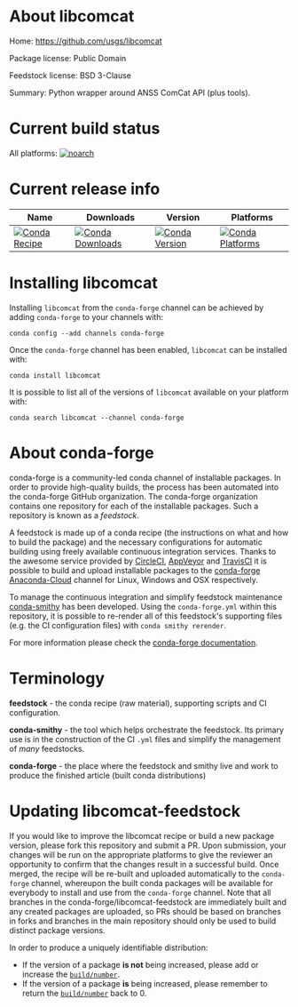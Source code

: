 About libcomcat
===============

Home: https://github.com/usgs/libcomcat

Package license: Public Domain

Feedstock license: BSD 3-Clause

Summary: Python wrapper around ANSS ComCat API (plus tools).



Current build status
====================

All platforms:
[![noarch](https://img.shields.io/circleci/project/github/conda-forge/libcomcat-feedstock/master.svg?label=noarch)](https://circleci.com/gh/conda-forge/libcomcat-feedstock)

Current release info
====================

| Name | Downloads | Version | Platforms |
| --- | --- | --- | --- |
| [![Conda Recipe](https://img.shields.io/badge/recipe-libcomcat-green.svg)](https://anaconda.org/conda-forge/libcomcat) | [![Conda Downloads](https://img.shields.io/conda/dn/conda-forge/libcomcat.svg)](https://anaconda.org/conda-forge/libcomcat) | [![Conda Version](https://img.shields.io/conda/vn/conda-forge/libcomcat.svg)](https://anaconda.org/conda-forge/libcomcat) | [![Conda Platforms](https://img.shields.io/conda/pn/conda-forge/libcomcat.svg)](https://anaconda.org/conda-forge/libcomcat) |

Installing libcomcat
====================

Installing `libcomcat` from the `conda-forge` channel can be achieved by adding `conda-forge` to your channels with:

```
conda config --add channels conda-forge
```

Once the `conda-forge` channel has been enabled, `libcomcat` can be installed with:

```
conda install libcomcat
```

It is possible to list all of the versions of `libcomcat` available on your platform with:

```
conda search libcomcat --channel conda-forge
```


About conda-forge
=================

conda-forge is a community-led conda channel of installable packages.
In order to provide high-quality builds, the process has been automated into the
conda-forge GitHub organization. The conda-forge organization contains one repository
for each of the installable packages. Such a repository is known as a *feedstock*.

A feedstock is made up of a conda recipe (the instructions on what and how to build
the package) and the necessary configurations for automatic building using freely
available continuous integration services. Thanks to the awesome service provided by
[CircleCI](https://circleci.com/), [AppVeyor](http://www.appveyor.com/)
and [TravisCI](https://travis-ci.org/) it is possible to build and upload installable
packages to the [conda-forge](https://anaconda.org/conda-forge)
[Anaconda-Cloud](http://docs.anaconda.org/) channel for Linux, Windows and OSX respectively.

To manage the continuous integration and simplify feedstock maintenance
[conda-smithy](http://github.com/conda-forge/conda-smithy) has been developed.
Using the ``conda-forge.yml`` within this repository, it is possible to re-render all of
this feedstock's supporting files (e.g. the CI configuration files) with ``conda smithy rerender``.

For more information please check the [conda-forge documentation](https://conda-forge.org/docs/).

Terminology
===========

**feedstock** - the conda recipe (raw material), supporting scripts and CI configuration.

**conda-smithy** - the tool which helps orchestrate the feedstock.
                   Its primary use is in the construction of the CI ``.yml`` files
                   and simplify the management of *many* feedstocks.

**conda-forge** - the place where the feedstock and smithy live and work to
                  produce the finished article (built conda distributions)


Updating libcomcat-feedstock
============================

If you would like to improve the libcomcat recipe or build a new
package version, please fork this repository and submit a PR. Upon submission,
your changes will be run on the appropriate platforms to give the reviewer an
opportunity to confirm that the changes result in a successful build. Once
merged, the recipe will be re-built and uploaded automatically to the
`conda-forge` channel, whereupon the built conda packages will be available for
everybody to install and use from the `conda-forge` channel.
Note that all branches in the conda-forge/libcomcat-feedstock are
immediately built and any created packages are uploaded, so PRs should be based
on branches in forks and branches in the main repository should only be used to
build distinct package versions.

In order to produce a uniquely identifiable distribution:
 * If the version of a package **is not** being increased, please add or increase
   the [``build/number``](http://conda.pydata.org/docs/building/meta-yaml.html#build-number-and-string).
 * If the version of a package **is** being increased, please remember to return
   the [``build/number``](http://conda.pydata.org/docs/building/meta-yaml.html#build-number-and-string)
   back to 0.